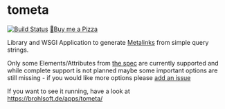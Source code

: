 # tometa

[![Build Status](https://travis-ci.org/janbrohl/tometa.svg?branch=master)](https://travis-ci.org/janbrohl/tometa)
[🍕Buy me a Pizza](https://www.buymeacoffee.com/janbrohl>)

Library and WSGI Application to generate [Metalinks](https://en.wikipedia.org/wiki/Metalink) from simple query strings.

Only some Elements/Attributes from [the spec](https://tools.ietf.org/html/rfc5854) are currently supported and while complete support is not planned maybe some important options are still missing - if you would like more options please [add an issue](https://github.com/janbrohl/tometa/issues/new)

If you want to see it running, have a look at https://brohlsoft.de/apps/tometa/ 
